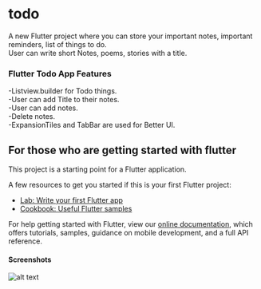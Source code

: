 # todo

A new Flutter project where you can store your important notes, important reminders, list of things to do.<br />
User can write short Notes, poems, stories with a title.

### Flutter Todo App Features
-Listview.builder for Todo things. <br />
-User can add Title to their notes.<br />
-User can add notes.<br />
-Delete notes.<br />
-ExpansionTiles and TabBar are used for Better UI.<br />

## For those who are getting started with flutter

This project is a starting point for a Flutter application.

A few resources to get you started if this is your first Flutter project:

- [Lab: Write your first Flutter app](https://flutter.dev/docs/get-started/codelab)
- [Cookbook: Useful Flutter samples](https://flutter.dev/docs/cookbook)

For help getting started with Flutter, view our
[online documentation](https://flutter.dev/docs), which offers tutorials,
samples, guidance on mobile development, and a full API reference.



#### Screenshots
![alt text](https://github.com/rajranjan5215/Things-to-do/screenshots/1.jpeg?raw=true)

